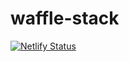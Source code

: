 # waffle-stack
[![Netlify Status](https://api.netlify.com/api/v1/badges/f0dbaf08-abe6-464d-a803-6c86d055d231/deploy-status)](https://app.netlify.com/sites/awesome-kilby-08b57b/deploys)
